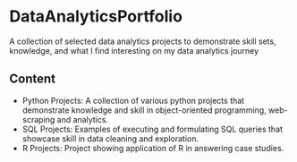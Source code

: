 # DataAnalyticsPortfolio

A collection of selected data analytics projects to demonstrate skill sets, knowledge, and what I find interesting on my data analytics journey

## Content

* Python Projects: A collection of various python projects that demonstrate knowledge and skill in object-oriented programming, web-scraping and analytics.
* SQL Projects: Examples of executing and formulating SQL queries that showcase skill in data cleaning and exploration.
* R Projects: Project showing application of R in answering case studies.

